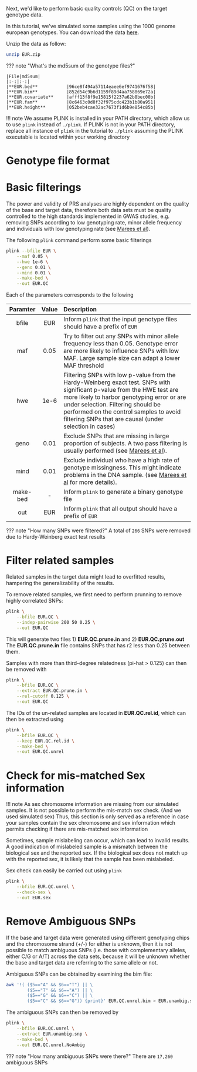 Next, we'd like to perform basic quality controls (QC) on the target genotype data. 

In this tutorial, we've simulated some samples using the 1000 genome european genotypes. 
You can download the data [here](https://github.com/choishingwan/PRS-Tutorial/raw/master/resources/EUR.zip). 

Unzip the data as follow:

```bash
unzip EUR.zip
```

??? note "What's the md5sum of the genotype files?"

    |File|md5sum|
    |:-:|:-:|
    |**EUR.bed**           |96ce8f494a57114eaee6ef9741676f58|
    |**EUR.bim**           |852d54c9b6d1159f89d4aa758869e72a|
    |**EUR.covariate**     |afff13f8f9e15815f2237a62b8bec00b|
    |**EUR.fam**           |8c6463c0d8f32f975cdc423b1b80a951|
    |**EUR.height**        |052beb4cae32ac7673f1d6b9e854c85b|

!!! note
    We assume PLINK is installed in your PATH directory, which allow us to use `plink` instead of `./plink`.
    If PLINK is not in your PATH directory, replace all instance of `plink` in the tutorial to `./plink` assuming
    the PLINK executable is located within your working directory

# Genotype file format

# Basic filterings
The power and validity of PRS analyses are highly dependent on the quality of the base and target data, therefore 
both data sets must be quality controlled to the high standards implemented in GWAS studies, e.g. removing SNPs according to low genotyping rate, minor allele frequency and individuals with low genotyping rate (see [Marees et al](https://www.ncbi.nlm.nih.gov/pmc/articles/PMC6001694/)).

The following `plink` command perform some basic filterings

```bash
plink --bfile EUR \
    --maf 0.05 \
    --hwe 1e-6 \
    --geno 0.01 \
    --mind 0.01 \
    --make-bed \
    --out EUR.QC
```
Each of the parameters corresponds to the following

| Paramter | Value | Description|
|:-:|:-:|:-|
| bfile | EUR | Inform `plink` that the input genotype files should have a prefix of `EUR` |
| maf | 0.05 | Try to filter out any SNPs with minor allele frequency less than 0.05. Genotype error are more likely to influence SNPs with low MAF. Large sample size can adapt a lower MAF threshold|
| hwe | 1e-6 | Filtering SNPs with low p-value from the Hardy-Weinberg exact test. SNPs with significant p-value from the HWE test are more likely to harbor genotyping error or are under selection. Filtering should be performed on the control samples to avoid filtering SNPs that are causal (under selection in cases)|
| geno | 0.01 | Exclude SNPs that are missing in large proportion of subjects. A two pass filtering is usually performed (see [Marees et al](https://www.ncbi.nlm.nih.gov/pmc/articles/PMC6001694/)).|
| mind | 0.01 | Exclude individual who have a high rate of genotype missingness. This might indicate problems in the DNA sample. (see [Marees et al](https://www.ncbi.nlm.nih.gov/pmc/articles/PMC6001694/) for more details).|
| make-bed | - | Inform `plink` to generate a binary genotype file |
| out | EUR | Inform `plink` that all output should have a prefix of `EUR` |

??? note "How many SNPs were filtered?"
    A total of `266` SNPs were removed due to Hardy-Weinberg exact test results

# Filter related samples
Related samples in the target data might lead to overfitted results, hampering the generalizability of the results. 

To remove related samples, we first need to perform prunning to remove highly correlated SNPs:
```bash
plink \
    --bfile EUR.QC \
    --indep-pairwise 200 50 0.25 \
    --out EUR.QC
```

This will generate two files 1) **EUR.QC.prune.in** and 2) **EUR.QC.prune.out**
The **EUR.QC.prune.in** file contains SNPs that has r2 less than 0.25 between them. 

Samples with more than third-degree relatedness (pi-hat > 0.125) can then be removed with 

```bash
plink \
    --bfile EUR.QC \
    --extract EUR.QC.prune.in \
    --rel-cutoff 0.125 \
    --out EUR.QC
```
The IDs of the un-related samples are located in **EUR.QC.rel.id**, which can then be extracted using
```bash
plink \
    --bfile EUR.QC \
    --keep EUR.QC.rel.id \
    --make-bed \
    --out EUR.QC.unrel
```

# Check for mis-matched Sex information
!!! note
    As sex chromosome information are missing from our simulated samples. 
    It is not possible to perform the mis-match sex check. (And we used simulated sex)
    Thus, this section is only served as a reference in case your samples contain the 
    sex chromosome and sex information which permits checking if there are mis-matched sex information

Sometimes, sample mislabeling can occur, which can lead to invalid results. 
A good indication of mislabeled sample is a mismatch between the biological sex and the reported sex. 
If the biological sex does not match up with the reported sex, it is likely that the sample has been mislabeled.

Sex check can easily be carried out using `plink`
```bash
plink \
    --bfile EUR.QC.unrel \
    --check-sex \
    --out EUR.sex
```


# Remove Ambiguous SNPs
If the base and target data were generated using different genotyping chips and the chromosome strand (+/-) for either is unknown, then it is not possible to match ambiguous SNPs (i.e. those with complementary alleles, either C/G or A/T) across the data sets, because it will be unknown whether the base and target data are referring to the same allele or not. 

Ambiguous SNPs can be obtained by examining the bim file:
```bash
awk '!( ($5=="A" && $6=="T") || \
        ($5=="T" && $6=="A") || \
        ($5=="G" && $6=="C") || \
        ($5=="C" && $6=="G")) {print}' EUR.QC.unrel.bim > EUR.unambig.snp 
```

The ambiguous SNPs can then be removed by

```bash
plink \
    --bfile EUR.QC.unrel \
    --extract EUR.unambig.snp \
    --make-bed \
    --out EUR.QC.unrel.NoAmbig
```

??? note "How many ambiguous SNPs were there?"
    There are `17,260` ambiguous SNPs
